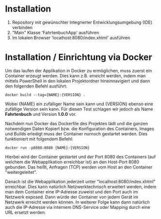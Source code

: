 # Installation

1. Repository mit gewünschter Integrierter Entwicklungsumgebung (IDE) verbinden
2. "Main" Klasse 'FahrtenbuchApp' ausführen
3. Im lokalen Browser 'localhost:8080/index.xhtml' ausführen

# Installation / Einrichtung via Docker

Um das laufen der Applikation in Docker zu ermöglichen, muss zuerst ein Container erzeugt werden.
Dies kann z.B. erreicht werden, indem man mittels PowerShell in den lokalen Projektordner hineinnavigiert und dann den folgenden Befehl ausführt:

`docker build --tag={NAME}:{VERSION} .`

Wobei {NAME} ein zufälliger Name sein kann und {VERSION} ebenso eine zufällige Version sein kann.
Für diesen Test schlagen wir jedoch als Name <b>Fahrtenbuch</b> und Version <b>1.0.0</b> vor.

Nachdem nun Docker das Dockerfile des Projektes lädt und die ganzen notwendigen Daten Kopiert bzw. die Konfiguration des Containers, Images und Builds erledigt muss der Container nurnoch gestartet werden.
Dies funktioniert mit folgendem Befehl:

`docker run -p8080:8080 {NAME}:{VERSION}`

Hierbei wird der Container gestartet und der Port 8080 des Containers (auf welchem die Webapplikation erreichbar ist) an den Host-Port 8080 gebunden. Das heißt, Anfragen (TCP)  werden vom Host an den Container "weitergeleitet".

Danach ist die Webapplikation jederzeit unter "localhost:8080/index.xhtml" erreichbar. Dies kann natürlich Netzwerktechnisch erweitert werden, indem man dem Container eine IP-Adresse zuweist und den Port auch im Netzwerk exposed. Dann würde der Container von jedem Gerät im Netzwerk erreicht werden können. In weiterer Folge kann dann natürlich auch die IP-Adresse via internem DNS-Service oder Mapping durch eine URL ersetzt werden.
